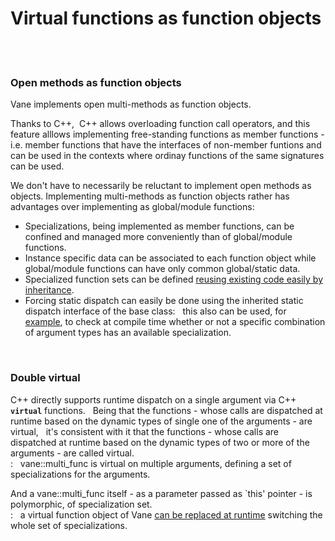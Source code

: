 # Virtual functions as function objects
&nbsp;  
&nbsp;
### Open methods as function objects

Vane implements open multi-methods as function objects.  

Thanks to C++, &nbsp;C++ allows overloading function call operators,
and this feature alllows implementing free-standing functions as member functions - i.e.
	member functions that have the interfaces of non-member funtions and can be used 
	in the contexts where ordinay functions of the same signatures can be used.

We don't have to necessarily be reluctant to implement open methods as objects.
Implementing multi-methods as function objects rather has advantages over implementing as global/module functions:
- Specializations, being implemented as member functions, can be confined and managed more conveniently than of global/module functions.
- Instance specific data can be associated to each function object
  while global/module functions can have only common global/static data.
- Specialized function sets can be defined [reusing existing code easily by inheritance](replacing_virtual_functions.md).
- Forcing static dispatch can easily be done using the inherited static dispatch interface of the base class: &nbsp;
  this also can be used, for [example](runtime_errors.md),
  to check at compile time whether or not a specific combination of argument types
  has an available specialization.

&nbsp;  

### Double virtual
<p>
C++ directly supports runtime dispatch on a single argument via C++ <code><b>virtual</b></code> functions.
&nbsp; Being that the functions - whose calls are dispatched at runtime
	based on the dynamic types of single one of the arguments - are virtual,
&nbsp; it's consistent with it that the functions - whose calls are dispatched at runtime based on the dynamic types
	of two or more of the arguments - are called virtual.<br>
: &nbsp; vane::multi_func is virtual on multiple arguments, defining a set of specializations for the arguments.
</p>

And a vane::multi_func itself - as a parameter passed as `this' pointer - is polymorphic, of specialization set.
<br>: &nbsp; a virtual function object of Vane [can be replaced at runtime](replacing_virtual_functions.md) 
switching the whole set of specializations.


